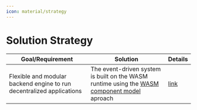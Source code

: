 ```yaml
---
icon: material/strategy
---
```


# Solution Strategy

<!-- See: https://docs.arc42.org/section-4/ -->

| Goal/Requirement | Solution | Details |
|-|-|-|
| Flexible and modular backend engine to run decentralized applications | The event-driven system is built on the WASM runtime using the [WASM component model](https://component-model.bytecodealliance.org/design/why-component-model.html) aproach| [link](./05_building_block_view/hermes_core.md) |
